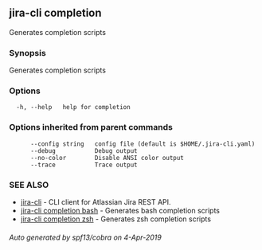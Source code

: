 ## jira-cli completion

Generates completion scripts

### Synopsis

Generates completion scripts

### Options

```
  -h, --help   help for completion
```

### Options inherited from parent commands

```
      --config string   config file (default is $HOME/.jira-cli.yaml)
      --debug           Debug output
      --no-color        Disable ANSI color output
      --trace           Trace output
```

### SEE ALSO

* [jira-cli](jira-cli.md)	 - CLI client for Atlassian Jira REST API.
* [jira-cli completion bash](jira-cli_completion_bash.md)	 - Generates bash completion scripts
* [jira-cli completion zsh](jira-cli_completion_zsh.md)	 - Generates zsh completion scripts

###### Auto generated by spf13/cobra on 4-Apr-2019
